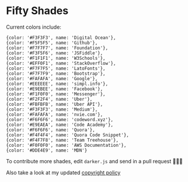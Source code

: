 # Fifty Shades

Current colors include:

	{color: '#F3F3F3', name: 'Digital Ocean'},
	{color: '#F5F5F5', name: 'Github'},			
	{color: '#F7F7F7', name: 'Foundation'},
	{color: '#F3F5F6', name: 'JSFiddle'}, 		
	{color: '#F1F1F1', name: 'W3Schools'}, 
	{color: '#EFF0F1', name: 'StackOverflow'}, 
	{color: '#F7F7F5', name: 'LatoFonts'}, 
	{color: '#F7F7F9', name: 'Bootstrap'},
	{color: '#FAFAFA', name: 'Google'},
	{color: '#EEEEEE', name: 'simpl.info'},
	{color: '#E9EBEE', name: 'Facebook'},
	{color: '#F1F0F0', name: 'Messenger'},
	{color: '#F2F2F4', name: 'Uber'},
	{color: '#FBFBFB', name: 'Uber API'},
	{color: '#F3F3F3', name: 'Medium'},
	{color: '#FAFAFA', name: 'nvie.com'},
	{color: '#F6F6F6', name: 'codeword.xyz'},
	{color: '#E9EAEA', name: 'Code Academy'},
	{color: '#F6F6F6', name: 'Quora'},
	{color: '#F4F4F4', name: 'Quora Code Snippet'},
	{color: '#F4F7F8', name: 'Team Treehouse'},
	{color: '#F0F0F0', name: 'AWS Documentation'},
	{color: '#DDE4E9', name: 'MDN'}

To contribute more shades, edit `darker.js` and send in a pull request 👨🏻‍💻

Also take a look at my updated [copyright policy](http://seanssmith.com/copyright.html)